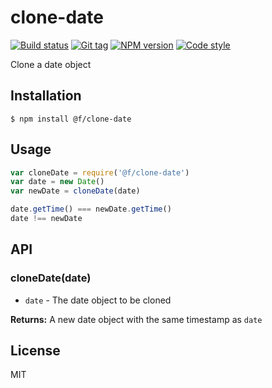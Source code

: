 
# clone-date

[![Build status][travis-image]][travis-url]
[![Git tag][git-image]][git-url]
[![NPM version][npm-image]][npm-url]
[![Code style][standard-image]][standard-url]

Clone a date object

## Installation

    $ npm install @f/clone-date

## Usage

```js
var cloneDate = require('@f/clone-date')
var date = new Date()
var newDate = cloneDate(date)

date.getTime() === newDate.getTime()
date !== newDate
```

## API

### cloneDate(date)

- `date` - The date object to be cloned

**Returns:** A new date object with the same timestamp as `date`

## License

MIT

[travis-image]: https://img.shields.io/travis/micro-js/clone-date.svg?style=flat-square
[travis-url]: https://travis-ci.org/micro-js/clone-date
[git-image]: https://img.shields.io/github/tag/micro-js/clone-date.svg
[git-url]: https://github.com/micro-js/clone-date
[standard-image]: https://img.shields.io/badge/code%20style-standard-brightgreen.svg?style=flat
[standard-url]: https://github.com/feross/standard
[npm-image]: https://img.shields.io/npm/v/@f/clone-date.svg?style=flat-square
[npm-url]: https://npmjs.org/package/@f/clone-date
